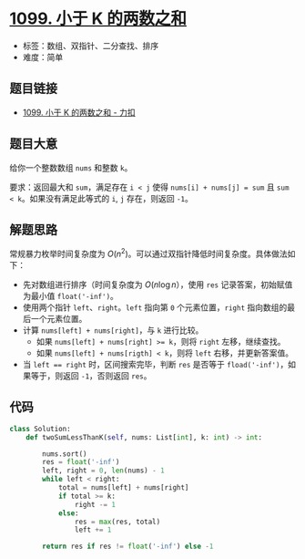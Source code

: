 # [1099. 小于 K 的两数之和](https://leetcode.cn/problems/two-sum-less-than-k/)

- 标签：数组、双指针、二分查找、排序
- 难度：简单

## 题目链接

- [1099. 小于 K 的两数之和 - 力扣](https://leetcode.cn/problems/two-sum-less-than-k/)

## 题目大意

给你一个整数数组 `nums` 和整数 `k`。

要求：返回最大和 `sum`，满足存在 `i < j` 使得 `nums[i] + nums[j] = sum` 且 `sum < k`。如果没有满足此等式的 `i`, `j` 存在，则返回 `-1`。

## 解题思路

常规暴力枚举时间复杂度为 $O(n^2)$。可以通过双指针降低时间复杂度。具体做法如下：

- 先对数组进行排序（时间复杂度为 $O(n \log n$），使用 `res` 记录答案，初始赋值为最小值 `float('-inf')`。
- 使用两个指针 `left`、`right`。`left` 指向第 `0` 个元素位置，`right` 指向数组的最后一个元素位置。
- 计算 `nums[left] + nums[right]`，与 `k` 进行比较。
  - 如果 `nums[left] + nums[right] >= k`，则将 `right` 左移，继续查找。
  - 如果 `nums[left] + nums[rigth] < k`，则将 `left` 右移，并更新答案值。
- 当 `left == right` 时，区间搜索完毕，判断 `res` 是否等于 `fload('-inf')`，如果等于，则返回 `-1`，否则返回 `res`。

## 代码

```python
class Solution:
    def twoSumLessThanK(self, nums: List[int], k: int) -> int:

        nums.sort()
        res = float('-inf')
        left, right = 0, len(nums) - 1
        while left < right:
            total = nums[left] + nums[right]
            if total >= k:
                right -= 1
            else:
                res = max(res, total)
                left += 1

        return res if res != float('-inf') else -1
```

